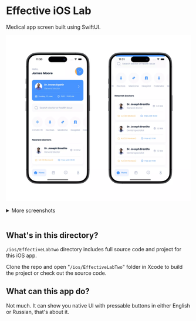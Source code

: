 # Effective iOS Lab
Medical app screen built using SwiftUI.  

![Two screenshots of UI without scroll and after scroll](/screenshots/ios/main.webp)

<details><summary>More screenshots</summary>  

![Three screenshots showing the app in various system states](/screenshots/ios/more.webp)

</details><br>  

## What's in this directory?
`/ios/EffectiveLabTwo` directory includes full source code and project for this iOS app.  

Clone the repo and open "`/ios/EffectiveLabTwo`" folder in Xcode to build the project or check out the source code.

## What can this app do?
Not much. It can show you native UI with pressable buttons in either English or Russian, that's about it.